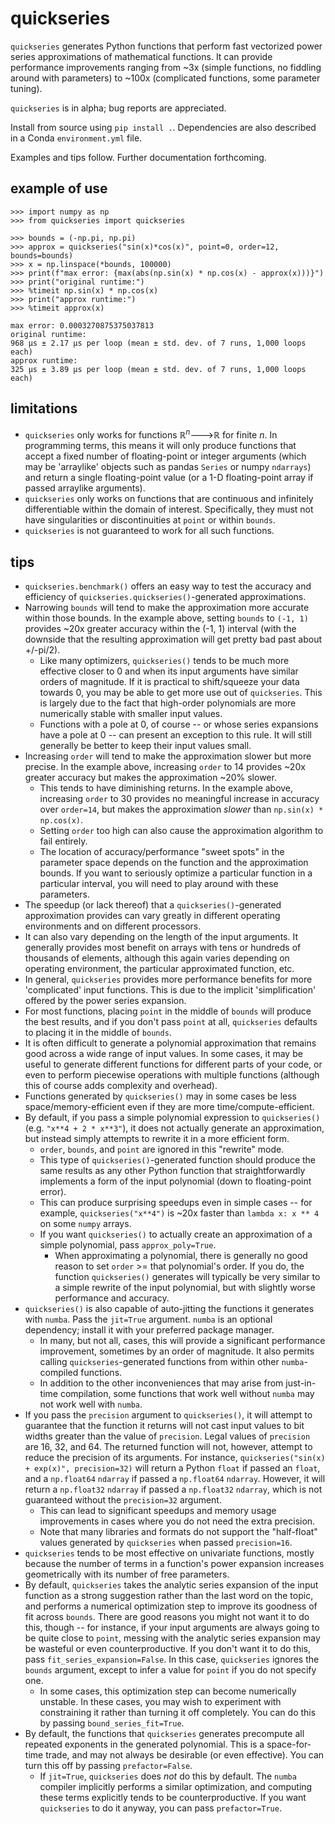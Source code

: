 # quickseries

`quickseries` generates Python functions that perform fast vectorized power 
series approximations of mathematical functions. It can provide performance 
improvements ranging from ~3x (simple functions, no fiddling around with 
parameters) to ~100x (complicated functions, some parameter tuning).

`quickseries` is in alpha; bug reports are appreciated.

Install from source using `pip install .`. Dependencies are also described
in a Conda `environment.yml` file.

Examples and tips follow. Further documentation forthcoming.

## example of use

```
>>> import numpy as np
>>> from quickseries import quickseries

>>> bounds = (-np.pi, np.pi)
>>> approx = quickseries("sin(x)*cos(x)", point=0, order=12, bounds=bounds)
>>> x = np.linspace(*bounds, 100000)
>>> print(f"max error: {max(abs(np.sin(x) * np.cos(x) - approx(x)))}")
>>> print("original runtime:")
>>> %timeit np.sin(x) * np.cos(x)
>>> print("approx runtime:")
>>> %timeit approx(x)

max error: 0.0003270875375037813
original runtime:
968 µs ± 2.17 µs per loop (mean ± std. dev. of 7 runs, 1,000 loops each)
approx runtime:
325 µs ± 3.89 µs per loop (mean ± std. dev. of 7 runs, 1,000 loops each)
```

## limitations

* `quickseries` only works for functions ℝ<sup>_n_</sup>🡒ℝ for finite _n_. In
  programming terms, this means it will only produce functions that accept a 
  fixed number of floating-point or integer arguments (which may be 'arraylike'
  objects such as pandas `Series` or numpy `ndarrays`) and return a single 
  floating-point value (or a 1-D floating-point array if passed arraylike 
  arguments).
* `quickseries` only works on functions that are continuous and infinitely 
  differentiable within the domain of interest. Specifically, they must not 
  have singularities or discontinuities at `point` or within `bounds`.
* `quickseries` is not guaranteed to work for all such functions.

## tips

* `quickseries.benchmark()` offers an easy way to test the accuracy and
  efficiency of `quickseries.quickseries()`-generated approximations.
* Narrowing `bounds` will tend to make the approximation more accurate within
those bounds. In the example above, setting `bounds` to `(-1, 1)` provides 
~20x greater accuracy within the (-1, 1) interval (with the downside that 
the resulting approximation will get pretty bad past about +/-pi/2).
    * Like many optimizers, `quickseries()` tends to be much more effective 
      closer to 0 and when its input arguments have similar orders of 
      magnitude. If it is practical to shift/squeeze your data towards 0, you
      may be able to get more use out of `quickseries`. This is largely due to
      the fact that high-order polynomials are more numerically stable with 
      smaller input values.
    * Functions with a pole at 0, of course -- or whose series expansions have
      a pole at 0 -- can present an exception to this rule. It will still
      generally be better to keep their input values small.
* Increasing `order` will tend to make the approximation slower but more 
precise. In the example above, increasing `order` to 14 provides ~20x 
greater accuracy but makes the approximation ~20% slower.
  * This tends to have diminishing returns. In the example above, increasing 
  `order` to 30 provides no meaningful increase in accuracy over `order=14`, 
  but makes the approximation *slower* than `np.sin(x) * np.cos(x)`.
  * Setting `order` too high can also cause the approximation algorithm to
  fail entirely.
  * The location of accuracy/performance "sweet spots" in the parameter space 
  depends on the function and the approximation bounds. If you want to 
  seriously optimize a particular function in a particular interval, you will 
  need to play around with these parameters.
* The speedup (or lack thereof) that a `quickseries()`-generated approximation 
  provides can vary greatly in different operating environments and on different 
  processors.
* It can also vary depending on the length of the input arguments. It generally 
  provides most benefit on arrays with tens or hundreds of thousands of elements,
  although this again varies depending on operating environment, the particular
  approximated function, etc.
* In general, `quickseries` provides more performance benefits for more 'complicated'
  input functions. This is due to the implicit 'simplification' offered by the 
  power series expansion.
* For most functions, placing `point` in the middle of `bounds` will produce the
best results, and if you don't pass `point` at all, `quickseries` defaults to 
placing it in the middle of `bounds`.
* It is often difficult to generate a polynomial approximation that
  remains good across a wide range of input values. In some cases, it may be 
  useful to generate different functions for different parts of your code, or 
  even to perform piecewise operations with multiple functions (although this 
  of course adds complexity and overhead).
* Functions generated by `quickseries()` may in some cases be less 
space/memory-efficient even if they are more time/compute-efficient.
* By default, if you pass a simple polynomial expression to `quickseries()`
(e.g. `"x**4 + 2 * x**3"`), it does not actually generate an approximation, 
but instead simply attempts to rewrite it in a more efficient form.
    * `order`, `bounds`, and `point` are ignored in this "rewrite" mode.
    * This type of `quickseries()`-generated function should produce the same 
    results as any other Python function that straightforwardly implements a
    form of the input polynomial (down to floating-point error).
    * This can produce surprising speedups even in simple cases -- for example,
    `quickseries("x**4")` is ~20x faster than `lambda x: x ** 4` on some 
    `numpy` arrays.  
    * If you want `quickseries()` to actually create an approximation of a 
    simple polynomial, pass `approx_poly=True`.
      * When approximating a polynomial, there is generally no good reason to 
      set `order` >= that polynomial's order. If you do, the function 
      `quickseries()` generates will typically be very similar to a simple 
      rewrite of the input polynomial, but with slightly worse performance and 
      accuracy.
* `quickseries()` is also capable of auto-jitting the functions it generates
with `numba`. Pass the `jit=True` argument. `numba` is an optional dependency; 
install it with your preferred package manager.
  * In many, but not all, cases, this will provide a significant performance
    improvement, sometimes by an order of magnitude. It also permits calling
    `quickseries`-generated functions from within other `numba`-compiled
    functions.
  * In addition to the other inconveniences that may arise from just-in-time
  compilation, some functions that work well without `numba` may not work well
  with `numba`.
* If you pass the `precision` argument to `quickseries()`, it will attempt to
  guarantee that the function it returns will not cast input values to bit widths
  greater than the value of `precision`. Legal values of `precision` are 16, 32, 
  and 64. The returned function will not, however, attempt to reduce the precision
  of its arguments. For instance, `quickseries("sin(x) + exp(x)", precision=32)`
  will return a Python `float` if passed an `float`, and a `np.float64` `ndarray`
  if passed a `np.float64` `ndarray`. However, it will return a `np.float32`
  `ndarray` if passed a `np.float32` `ndarray`, which is not guaranteed without
  the `precision=32` argument. 
  * This can lead to significant speedups and memory usage improvements in
    cases where you do not need the extra precision.
  * Note that many libraries and formats do not support the "half-float" 
    values generated by `quickseries` when passed `precision=16`. 
* `quickseries` tends to be most effective on univariate functions, mostly 
   because the number of terms in a function's power expansion increases 
   geometrically with its number of free parameters.
* By default, `quickseries` takes the analytic series expansion of the input 
  function as a strong suggestion rather than the last word on the topic, and
  performs a numerical optimization step to improve its goodness of fit across
  `bounds`. There are good reasons you might not want it to do this, though --
   for instance, if your input arguments are always going to be quite close to 
  `point`, messing with the analytic series expansion may be wasteful or even
  counterproductive. If you don't want it to do this, pass `fit_series_expansion=False`.
  In this case, `quickseries` ignores the `bounds` argument, except to infer
  a value for `point` if you do not specify one.
  * In some cases, this optimization step can become numerically unstable. In
    these cases, you may wish to experiment with constraining it rather than 
    turning it off completely. You can do this by passing `bound_series_fit=True`.
* By default, the functions that `quickseries` generates precompute all repeated
  exponents in the generated polynomial. This is a space-for-time trade, and
  may not always be desirable (or even effective). You can turn this off by 
  passing `prefactor=False`. 
  * If `jit=True`, `quickseries` does _not_ do this by default. The `numba` 
    compiler implicitly performs a similar optimization, and computing these
    terms explicitly tends to be counterproductive. If you want `quickseries`
    to do it anyway, you can pass `prefactor=True`.